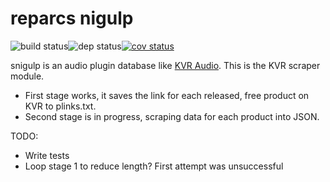 # reparcs nigulp #
![build status](https://travis-ci.org/weirdpercent/reparcs-nigulp.png)![dep status](https://gemnasium.com/weirdpercent/reparcs-nigulp.png)[![cov status](https://coveralls.io/repos/weirdpercent/reparcs-nigulp/badge.png)](https://coveralls.io/r/weirdpercent/reparcs-nigulp)

snigulp is an audio plugin database like [KVR Audio](http://www.kvraudio.com/). This is the KVR scraper module.

* First stage works, it saves the link for each released, free product on KVR to plinks.txt.
* Second stage is in progress, scraping data for each product into JSON.

TODO:

* Write tests
* Loop stage 1 to reduce length? First attempt was unsuccessful
